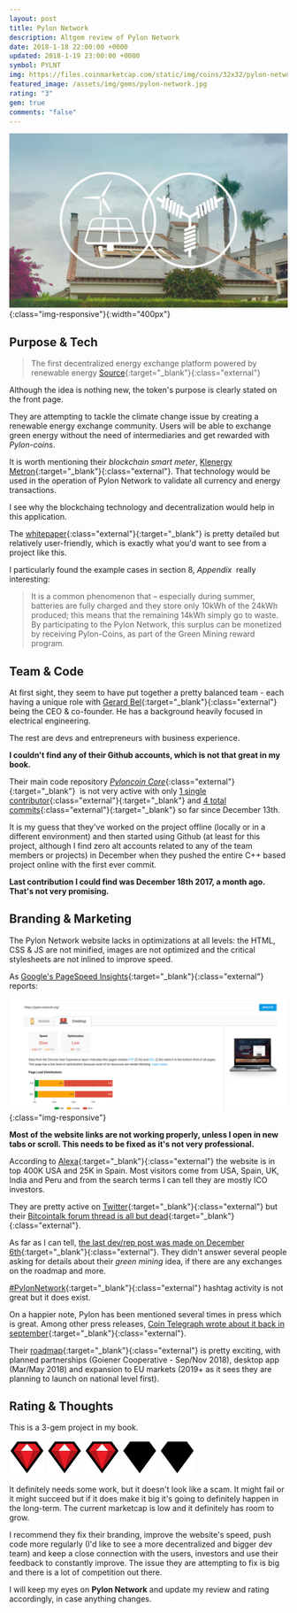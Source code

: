 ```yaml
---
layout: post
title: Pylon Network
description: Altgem review of Pylon Network
date: 2018-1-18 22:00:00 +0000
updated: 2018-1-19 23:00:00 +0000
symbol: PYLNT
img: https://files.coinmarketcap.com/static/img/coins/32x32/pylon-network.png
featured_image: /assets/img/gems/pylon-network.jpg
rating: "3"
gem: true
comments: "false"
---
```


![Pylon Network](/assets/img/gems/pylon-network.jpg){:class="img-responsive"}{:width="400px"}

## Purpose & Tech

> The first decentralized energy exchange platform powered by renewable energy
> [Source](https://pylon-network.org/){:target="_blank"}{:class="external"}

Although the idea is nothing new, the token's purpose is clearly stated on the front page.

They are attempting to tackle the climate change issue by creating a renewable energy exchange community.
Users will be able to exchange green energy without the need of intermediaries and get rewarded with *Pylon-coins*.

It is worth mentioning their *blockchain smart meter*, [Klenergy Metron](http://metron.es/){:target="_blank"}{:class="external"}.
That technology would be used in the operation of Pylon Network to validate all currency and energy transactions.

I see why the blockchaing technology and decentralization would help in this application.

The [whitepaper](https://pylon-network.org/wp-content/uploads/2017/07/170730_WP-PYLON_EN.pdf){:class="external"}{:target="_blank"} is pretty detailed but relatively user-friendly, which is exactly what you'd want to see from a project like this.

I particularly found the example cases in section 8, *Appendix* &nbsp;really interesting:

>  It  is  a  common  phenomenon  that  –  especially  during  summer,  
batteries  are  fully  charged  and  they  store  only  10kWh  of  the  24kWh  
produced;  this  means  that  the  remaining  14kWh  simply  go  to  waste.  
By participating to the Pylon Network, this surplus can be monetized by 
receiving Pylon-Coins, as part of the Green Mining reward program. 


## Team & Code

At first sight, they seem to have put together a pretty balanced team - each having a unique role with [Gerard Bel](https://www.linkedin.com/in/gerard-bel-803937b1/){:target="_blank"}{:class="external"} being the CEO & co-founder. 
He has a background heavily focused in electrical engineering. 

The rest are devs and entrepreneurs with business experience.

**I couldn't find any of their Github accounts, which is not that great in my book.**

Their main code repository [*Pyloncoin Core*](https://github.com/klenergy/pyloncoin){:class="external"}{:target="_blank"}  &nbsp;is not very active with only [1 single contributor](https://github.com/klenergy/pyloncoin/graphs/contributors){:class="external"}{:target="_blank"} and [4 total commits](https://github.com/klenergy/pyloncoin/commits/master){:class="external"}{:target="_blank"} so far since December 13th.

It is my guess that they've worked on the project offline (locally or in a different environment) and then started using Github (at least for this project, although I find zero alt accounts related to any of the team members or projects) in December when they pushed the entire C++ based project online with the first ever commit.

**Last contribution I could find was December 18th 2017, a month ago. That's not very promising.**

## Branding & Marketing

The Pylon Network website lacks in optimizations at all levels: the HTML, CSS & JS are not minified, images are not optimized and the critical stylesheets are not inlined to improve speed.

As [Google's PageSpeed Insights](https://developers.google.com/speed/pagespeed/insights/?url=https%3A%2F%2Fpylon-network.org%2F&tab=desktop){:target="_blank"}{:class="external"} reports:

![Pylon Network PageSpeed](/assets/img/gems/pylon-network.png){:class="img-responsive"}

**Most of the website links are not working properly, unless I open in new tabs or scroll. This needs to be fixed as it's not very professional.**

According to [Alexa](https://www.alexa.com/siteinfo/pylon-network.org){:target="_blank"}{:class="external"} the website is in top 400K USA and 25K in Spain. Most visitors come from USA, Spain, UK, India and Peru and from the search terms I can tell they are mostly ICO investors.

They are pretty active on [Twitter](https://twitter.com/KlenergyTech){:target="_blank"}{:class="external"} but their [Bitcointalk forum thread is all but dead](https://bitcointalk.org/index.php?topic=2054297){:target="_blank"}{:class="external"}.

As far as I can tell, [the last dev/rep post was made on December 6th](https://bitcointalk.org/index.php?topic=2054297.msg25834930#msg25834930){:target="_blank"}{:class="external"}. They didn't answer several people asking for details about their *green mining* idea, if there are any exchanges on the roadmap and more.

[#PylonNetwork](https://twitter.com/hashtag/PylonNetwork?src=hash){:target="_blank"}{:class="external"} hashtag activity is not great but it does exist.

On a happier note, Pylon has been mentioned several times in press which is great. Among other press releases, [Coin Telegraph wrote about it back in september](https://cointelegraph.com/press-releases/ico-live-pylon-networkempowering-the-decentralization-of-green-energy-cooperative-governance){:target="_blank"}{:class="external"}.

Their [roadmap](https://pylon-network.org/wp-content/uploads/2017/07/170730_WP-PYLON_EN.pdf){:target="_blank"}{:class="external"} is pretty exciting, with planned partnerships (Goiener Cooperative - Sep/Nov 2018), desktop app (Mar/May 2018) and expansion to EU markets (2019+ as it sees they are planning to launch on national level first).

## Rating & Thoughts

This is a 3-gem project in my book.

<img src="/assets/img/Gem-full.svg"/>
<img src="/assets/img/Gem-full.svg"/>
<img src="/assets/img/Gem-full.svg"/>
<img src="/assets/img/Gem-empty.svg"/>
<img src="/assets/img/Gem-empty.svg"/>

It definitely needs some work, but it doesn't look like a scam. It might fail or it might succeed but if it does make it big it's going to definitely happen in the long-term. The current marketcap is low and it definitely has room to grow.

I recommend they fix their branding, improve the website's speed, push code more regularly (I'd like to see a more decentralized and bigger dev team) and keep a close connection with the users, investors and use their feedback to constantly improve. The issue they are attempting to fix is big and there is a lot of competition out there. 

I will keep my eyes on **Pylon Network** and update my review and rating accordingly, in case anything changes.